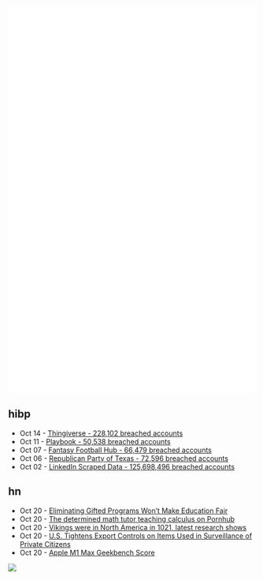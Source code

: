 ![Metrics](https://raw.githubusercontent.com/phixion/phixion/master/metrics.svg)

## hibp

<!--
for https://github.com/phixion/phixion/blob/main/.github/workflows/feeds.yml
-->
<!--START_SECTION:haveibeenpwnd-->
- Oct 14 - [Thingiverse - 228,102 breached accounts](https://haveibeenpwned.com/PwnedWebsites#Thingiverse)
- Oct 11 - [Playbook - 50,538 breached accounts](https://haveibeenpwned.com/PwnedWebsites#Playbook)
- Oct 07 - [Fantasy Football Hub - 66,479 breached accounts](https://haveibeenpwned.com/PwnedWebsites#FantasyFootballHub)
- Oct 06 - [Republican Party of Texas - 72,596 breached accounts](https://haveibeenpwned.com/PwnedWebsites#RepublicanPartyOfTexas)
- Oct 02 - [LinkedIn Scraped Data - 125,698,496 breached accounts](https://haveibeenpwned.com/PwnedWebsites#LinkedInScrape)
<!--END_SECTION:haveibeenpwnd-->

## hn

<!--
for https://github.com/phixion/phixion/blob/main/.github/workflows/feeds.yml
-->
<!--START_SECTION:hn-->
- Oct 20 - [Eliminating Gifted Programs Won’t Make Education Fair](https://americasfuture.org/eliminating-gifted-programs-wont-make-education-fair/)
- Oct 20 - [The determined math tutor teaching calculus on Pornhub](https://melmagazine.com/en-us/story/math-lessons-on-pornhub)
- Oct 20 - [Vikings were in North America in 1021, latest research shows](https://www.nature.com/articles/s41586-021-03972-8)
- Oct 20 - [U.S. Tightens Export Controls on Items Used in Surveillance of Private Citizens](https://www.commerce.gov/news/press-releases/2021/10/commerce-tightens-export-controls-items-used-surveillance-private)
- Oct 20 - [Apple M1 Max Geekbench Score](https://browser.geekbench.com/v5/cpu/10496766)
<!--END_SECTION:hn-->

<!--
for https://yhype.me
-->
![](https://hit.yhype.me/github/profile?user_id=13013670)
